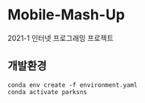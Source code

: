 # Mobile-Mash-Up
2021-1 인터넷 프로그래밍 프로젝트

## 개발환경

```
conda env create -f environment.yaml
conda activate parksns
```